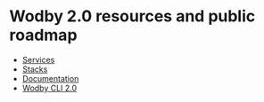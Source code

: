 # Wodby 2.0 resources and public roadmap

- [Services](https://github.com/wodby/services)
- [Stacks](https://github.com/wodby/stacks)
- [Documentation](https://github.com/wodby/docs/tree/master/2.0)
- [Wodby CLI 2.0](https://github.com/wodby/wodby-cli/tree/2.0)
